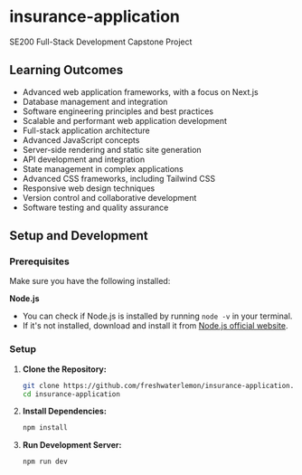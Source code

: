 # insurance-application
 SE200 Full-Stack Development Capstone Project
 
## Learning Outcomes

- Advanced web application frameworks, with a focus on Next.js
- Database management and integration
- Software engineering principles and best practices
- Scalable and performant web application development
- Full-stack application architecture
- Advanced JavaScript concepts
- Server-side rendering and static site generation
- API development and integration
- State management in complex applications
- Advanced CSS frameworks, including Tailwind CSS
- Responsive web design techniques
- Version control and collaborative development
- Software testing and quality assurance


## Setup and Development
### Prerequisites

Make sure you have the following installed:

**Node.js**
  - You can check if Node.js is installed by running `node -v` in your terminal.
  - If it's not installed, download and install it from [Node.js official website](https://nodejs.org/).

### Setup

1. **Clone the Repository:**
   ```bash
   git clone https://github.com/freshwaterlemon/insurance-application.git
   cd insurance-application
   ```

2. **Install Dependencies:**
   ```bash
   npm install
   ```

3. **Run Development Server:**
   ```bash
   npm run dev
   ```
